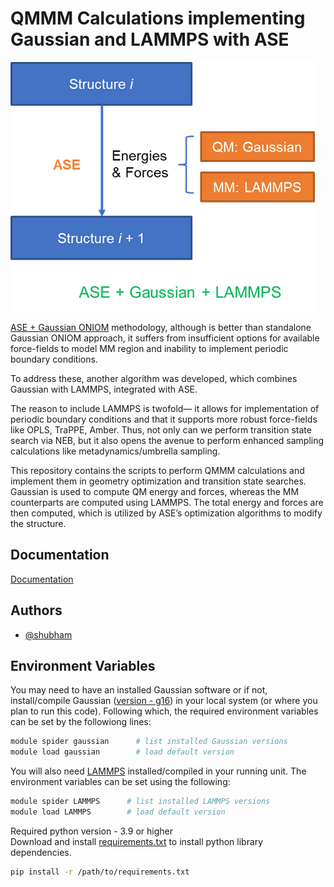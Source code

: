 # QMMM Calculations implementing Gaussian and LAMMPS with ASE

<p class="center-content"> 
  <img src="https://github.com/2253shubham/Gaussian_LAMMPS_ASE_for_QMMM/blob/main/docs/Gaussian_LAMMPS_ASE.png" alt=""/>
</p>

[ASE + Gaussian ONIOM](https://github.com/2253shubham/Gaussian_ONIOM_plus_ASE_for_QMMM) methodology, although is better than standalone Gaussian ONIOM approach, it suffers from insufficient options for available force-fields to model MM region and inability to implement periodic boundary conditions.

To address these, another algorithm was developed, which combines Gaussian with LAMMPS, integrated with ASE. 

The reason to include LAMMPS is twofold— it allows for implementation of periodic boundary conditions and that it supports more robust force-fields like OPLS, TraPPE, Amber. Thus, not only can we perform transition state search via NEB, but it also opens the avenue to perform enhanced sampling calculations like metadynamics/umbrella sampling.

This repository contains the scripts to perform QMMM calculations and implement them in geometry optimization and transition state searches. Gaussian is used to compute QM energy and forces, whereas the MM counterparts are computed using LAMMPS. The total energy and forces are then computed, which is utilized by ASE’s optimization algorithms to modify the structure. 


## Documentation

[Documentation](https://github.com/2253shubham/Gaussian_LAMMPS_ASE_for_QMMM/blob/main/docs/documentation.md)



## Authors

- [@shubham](https://github.com/2253shubham)


## Environment Variables

You may need to have an installed Gaussian software or if not, install/compile Gaussian ([version - g16](https://gaussian.com/gaussian16)) in your local system (or where you plan to run this code). Following which, the required environment variables can be set by the followiong lines:
```bash
module spider gaussian      # list installed Gaussian versions
module load gaussian        # load default version
```

You will also need [LAMMPS](https://docs.lammps.org/Manual.html) installed/compiled in your running unit. The environment variables can be set using the following:
```bash
module spider LAMMPS      # list installed LAMMPS versions
module load LAMMPS        # load default version
```

Required python version  - 3.9 or higher \
Download and install [requirements.txt](https://github.com/2253shubham/Gaussian_LAMMPS_ASE_for_QMMM/blob/main/requirements.txt) to install python library dependencies.
```bash
pip install -r /path/to/requirements.txt
```
